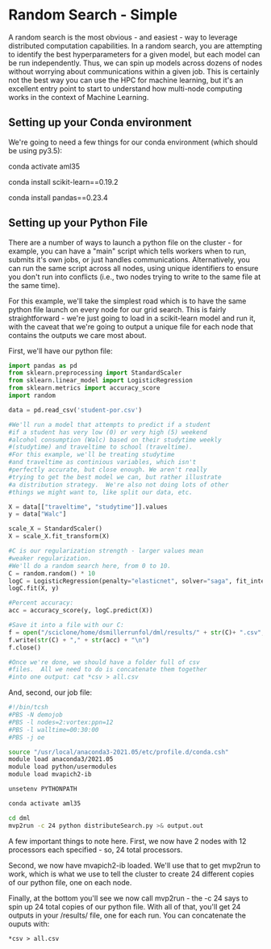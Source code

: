 # Random Search - Simple

A random search is the most obvious - and easiest - way to leverage distributed computation capabilities. In a random search, you are attempting to identify the best hyperparameters for a given model, but each model can be run independently. Thus, we can spin up models across dozens of nodes without worrying about communications within a given job. This is certainly not the best way you can use the HPC for machine learning, but it's an excellent entry point to start to understand how multi-node computing works in the context of Machine Learning.

## Setting up your Conda environment

We're going to need a few things for our conda environment (which should be using py3.5):

conda activate aml35

conda install scikit-learn==0.19.2

conda install pandas==0.23.4

## Setting up your Python File

There are a number of ways to launch a python file on the cluster - for example, you can have a "main" script which tells workers when to run, submits it's own jobs, or just handles communications. Alternatively, you can run the same script across all nodes, using unique identifiers to ensure you don't run into conflicts (i.e., two nodes trying to write to the same file at the same time).

For this example, we'll take the simplest road which is to have the same python file launch on every node for our grid search. This is fairly straightforward - we're just going to load in a scikit-learn model and run it, with the caveat that we're going to output a unique file for each node that contains the outputs we care most about.

First, we'll have our python file:

```python
import pandas as pd
from sklearn.preprocessing import StandardScaler
from sklearn.linear_model import LogisticRegression
from sklearn.metrics import accuracy_score
import random

data = pd.read_csv('student-por.csv')

#We'll run a model that attempts to predict if a student
#if a student has very low (0) or very high (5) weekend
#alcohol consumption (Walc) based on their studytime weekly
#(studytime) and traveltime to school (traveltime).
#For this example, we'll be treating studytime
#and traveltime as continious variables, which isn't
#perfectly accurate, but close enough. We aren't really
#trying to get the best model we can, but rather illustrate
#a distribution strategy.  We're also not doing lots of other
#things we might want to, like split our data, etc.

X = data[["traveltime", "studytime"]].values
y = data["Walc"]

scale_X = StandardScaler()
X = scale_X.fit_transform(X)

#C is our regularization strength - larger values mean
#weaker regularization.
#We'll do a random search here, from 0 to 10.
C = random.random() * 10
logC = LogisticRegression(penalty="elasticnet", solver="saga", fit_intercept=False, tol=1.0, C=1.0)
logC.fit(X, y)

#Percent accuracy:
acc = accuracy_score(y, logC.predict(X))

#Save it into a file with our C:
f = open("/sciclone/home/dsmillerrunfol/dml/results/" + str(C)+ ".csv", "w")
f.write(str(C) + "," + str(acc) + "\n")
f.close()

#Once we're done, we should have a folder full of csv
#files.  All we need to do is concatenate them together
#into one output: cat *csv > all.csv
```

And, second, our job file:

```bash
#!/bin/tcsh
#PBS -N demojob
#PBS -l nodes=2:vortex:ppn=12
#PBS -l walltime=00:30:00
#PBS -j oe

source "/usr/local/anaconda3-2021.05/etc/profile.d/conda.csh"
module load anaconda3/2021.05
module load python/usermodules
module load mvapich2-ib

unsetenv PYTHONPATH

conda activate aml35

cd dml
mvp2run -c 24 python distributeSearch.py >& output.out
```

A few important things to note here. First, we now have 2 nodes with 12 processors each specified - so, 24 total processors.

Second, we now have mvapich2-ib loaded. We'll use that to get mvp2run to work, which is what we use to tell the cluster to create 24 different copies of our python file, one on each node.

Finally, at the bottom you'll see we now call mvp2run - the -c 24 says to spin up 24 total copies of our python file. With all of that, you'll get 24 outputs in your /results/ file, one for each run. You can concatenate the ouputs with:

`*csv > all.csv`

